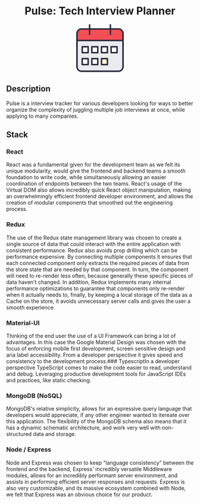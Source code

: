 <h1 align="center">Pulse: Tech Interview Planner</h1>

<p align="center">
  <img src ="./client/assets/pulse-icon.png"/>
</p>

## Description
Pulse is a interview tracker for various developers looking for ways to better organize the complexity of juggling multiple job interviews at once, while applying to many companies. 

## Stack
### React
React was a fundamental given for the development team as we felt its unique modularity, would give the frontend and backend teams a smooth foundation to write code, while simultaneously allowing an easier coordination of endpoints between the two teams. React's usage of the Virtual DOM also allows incredibly quick React object manipulation, making an overwhelmingly efficient frontend developer environment, and allows the creation of modular components that smoothed out the engineering process. 

### Redux
The use of the Redux state management library was chosen to create a single source of data that could interact with the entire application with consistent performance. Redux also avoids prop drilling which can be performance expensive. By connecting multiple components it ensures that each connected component only extracts the required pieces of data from the store state that are needed by that component. In turn, the component will need to re-render less often, because generally these specific pieces of data haven't changed. In addition, Redux implements many internal performance optimizations to guarantee that components only re-render when it actually needs to, finally, by keeping a local storage of the data as a Cache on the store, it avoids unnecessary server calls and gives the user a smooth experience.

### Material-UI
Thinking of the end user the use of a UI Framework can bring a lot of advantages. In this case the Google Material Design was chosen with the focus of enforcing mobile first development, screen sensitive design and aria label accessibility. From a developer perspective it gives speed and consistency to the development process.### TypescriptIn a developer perspective TypeScript comes to make the code easier to read, understand and debug. Leveraging productive development tools for JavaScript IDEs and practices, like static checking.

### MongoDB (NoSQL)
MongoDB's relative simplicity, allows for an expressive query language that developers would appreciate, if any other engineer wanted to itereate over this application. The flexibility of the MongoDB schema also means that it has a dynamic schematic architecture, and work very well with non-structured data and storage. 

### Node / Express
Node and Express was chosen to keep “language consistency" between the frontend and the backend, Express' incredibly versatile Middleware modules, allows for an incredibly performant server environment, and assists in performing efficient server responses and requests. Express is also very customizable, and its massive ecosystem combined with Node, we felt that Express was an obvious choice for our product. 